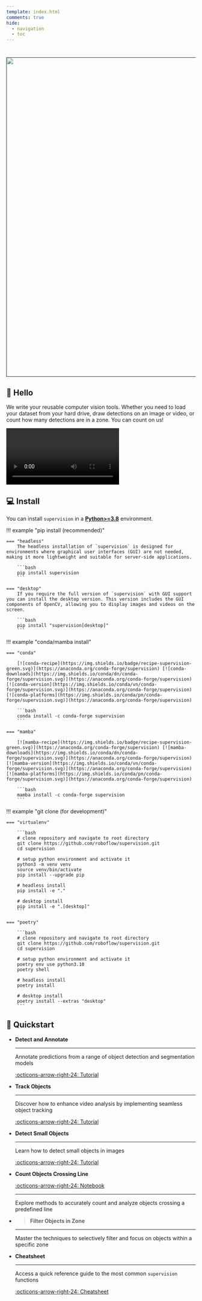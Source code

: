 ```yaml
---
template: index.html
comments: true
hide:
  - navigation
  - toc
---
```


<div class="md-typeset">
  <h1></h1>
</div>

<div align="center" id="logo">
  <a align="center" href="" target="_blank">
      <img width="850"
          src="https://media.roboflow.com/open-source/supervision/rf-supervision-banner.png?updatedAt=1678995927529">
  </a>
</div>

## 👋 Hello

We write your reusable computer vision tools. Whether you need to load your dataset from your hard drive, draw detections on an image or video, or count how many detections are in a zone. You can count on us!

<video controls>
    <source
        src="https://media.roboflow.com/traffic_analysis_result.mp4"
        type="video/mp4"
    >
</video>

## 💻 Install

You can install `supervision` in a
[**Python>=3.8**](https://www.python.org/) environment.

!!! example "pip install (recommended)"

    === "headless"
        The headless installation of `supervision` is designed for environments where graphical user interfaces (GUI) are not needed, making it more lightweight and suitable for server-side applications.

        ```bash
        pip install supervision
        ```

    === "desktop"
        If you require the full version of `supervision` with GUI support you can install the desktop version. This version includes the GUI components of OpenCV, allowing you to display images and videos on the screen.

        ```bash
        pip install "supervision[desktop]"
        ```

!!! example "conda/mamba install"

    === "conda"

        [![conda-recipe](https://img.shields.io/badge/recipe-supervision-green.svg)](https://anaconda.org/conda-forge/supervision) [![conda-downloads](https://img.shields.io/conda/dn/conda-forge/supervision.svg)](https://anaconda.org/conda-forge/supervision) [![conda-version](https://img.shields.io/conda/vn/conda-forge/supervision.svg)](https://anaconda.org/conda-forge/supervision) [![conda-platforms](https://img.shields.io/conda/pn/conda-forge/supervision.svg)](https://anaconda.org/conda-forge/supervision)

        ```bash
        conda install -c conda-forge supervision
        ```

    === "mamba"

        [![mamba-recipe](https://img.shields.io/badge/recipe-supervision-green.svg)](https://anaconda.org/conda-forge/supervision) [![mamba-downloads](https://img.shields.io/conda/dn/conda-forge/supervision.svg)](https://anaconda.org/conda-forge/supervision) [![mamba-version](https://img.shields.io/conda/vn/conda-forge/supervision.svg)](https://anaconda.org/conda-forge/supervision) [![mamba-platforms](https://img.shields.io/conda/pn/conda-forge/supervision.svg)](https://anaconda.org/conda-forge/supervision)

        ```bash
        mamba install -c conda-forge supervision
        ```

!!! example "git clone (for development)"

    === "virtualenv"

        ```bash
        # clone repository and navigate to root directory
        git clone https://github.com/roboflow/supervision.git
        cd supervision

        # setup python environment and activate it
        python3 -m venv venv
        source venv/bin/activate
        pip install --upgrade pip

        # headless install
        pip install -e "."

        # desktop install
        pip install -e ".[desktop]"
        ```

    === "poetry"

        ```bash
        # clone repository and navigate to root directory
        git clone https://github.com/roboflow/supervision.git
        cd supervision

        # setup python environment and activate it
        poetry env use python3.10
        poetry shell

        # headless install
        poetry install

        # desktop install
        poetry install --extras "desktop"
        ```

## 🚀 Quickstart

<div class="grid cards" markdown>

- **Detect and Annotate**

  ***

  Annotate predictions from a range of object detection and segmentation models

  [:octicons-arrow-right-24: Tutorial](how_to/detect_and_annotate.md)

- **Track Objects**

  ***

  Discover how to enhance video analysis by implementing seamless object tracking

  [:octicons-arrow-right-24: Tutorial](how_to/track_objects.md)

- **Detect Small Objects**

  ***

  Learn how to detect small objects in images

  [:octicons-arrow-right-24: Tutorial](how_to/detect_small_objects.md)

- **Count Objects Crossing Line**

  [:octicons-arrow-right-24: Notebook](https://supervision.roboflow.com/latest/notebooks/count-objects-crossing-the-line/)

  ***

  Explore methods to accurately count and analyze objects crossing a predefined line

- > **Filter Objects in Zone**

  ***

  Master the techniques to selectively filter and focus on objects within a specific zone

- **Cheatsheet**

  ***

  Access a quick reference guide to the most common `supervision` functions

  [:octicons-arrow-right-24: Cheatsheet](https://roboflow.github.io/cheatsheet-supervision/)

</div>
